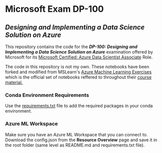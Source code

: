 # Microsoft Exam DP-100

## *Designing and Implementing a Data Science Solution on Azure*

This repository contains the code for the ***DP-100: Designing and Implementing a Data Science Solution on Azure*** examination offered by Microsoft for its
[Microsoft Certified: Azure Data Scientist Associate](https://docs.microsoft.com/en-us/learn/certifications/azure-data-scientist/) Role.

The code in this repository is not my own.
These notebooks have been forked and modified from MSLearn's [Azure Machine Learning Exercises](https://microsoftlearning.github.io/mslearn-dp100/) which is the official set of notebooks reffered to throughout their [course material.](https://docs.microsoft.com/en-us/learn/certifications/exams/dp-100)

### Conda Environment Requirements

Use the [requirements.txt](./requirements.txt) file to add the required packages in your conda environment.

### Azure ML Workspace

Make sure you have an Azure ML Workspace that you can connect to.
Download the config.json from the **Resource Overview** page and save it in the root folder (same level as README.md and requirements.txt file).
